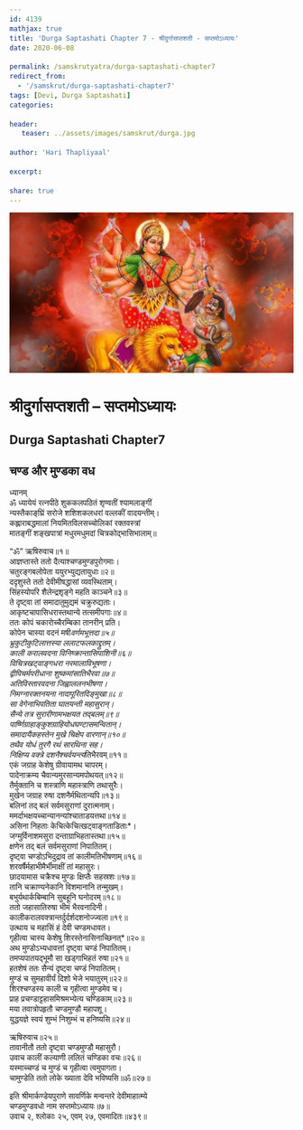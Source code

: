 ```yaml
---    
id: 4139    
mathjax: true    
title: 'Durga Saptashati Chapter 7 - श्रीदुर्गासप्तशती - सप्तमोऽध्यायः'    
date: 2020-06-08    

permalink: /samskrutyatra/durga-saptashati-chapter7
redirect_from: 
  - '/samskrut/durga-saptashati-chapter7'
tags: [Devi, Durga Saptashati]    
categories:    
    
header:    
   teaser: ../assets/images/samskrut/durga.jpg    
    
author: 'Hari Thapliyaal'    
    
excerpt:    
    
share: true    
---    
```

    
![](../assets/images/samskrut/durga.jpg)    
    
# श्रीदुर्गासप्तशती – सप्तमोऽध्यायः    
## Durga Saptashati Chapter7    
    
## चण्ड और मुण्डका वध    
    
ध्यानम्    
ॐ ध्यायेयं रत्‍नपीठे शुककलपठितं शृण्वतीं श्यामलाङ्‌गीं    
न्यस्तैकाङ्‌घ्रिं सरोजे शशिशकलधरां वल्लकीं वादयन्तीम्।    
कह्लाराबद्धमालां नियमितविलसच्चोलिकां रक्तवस्त्रां    
मातङ्‌गीं शङ्‍खपात्रां मधुरमधुमदां चित्रकोद्भासिभालाम्॥    
    
“ॐ” ऋषिरुवाच॥१॥    
आज्ञप्तास्ते ततो दैत्याश्‍चण्डमुण्डपुरोगमाः।    
चतुरङ्‍गबलोपेता ययुरभ्युद्यतायुधाः॥२॥    
ददृशुस्ते ततो देवीमीषद्धासां व्यवस्थिताम्।    
सिंहस्योपरि शैलेन्द्रशृङ्‌गे महति काञ्चने॥३॥    
ते दृष्ट्‌वा तां समादातुमुद्यमं चक्रुरुद्यताः।    
आकृष्टचापासिधरास्तथान्ये तत्समीपगाः॥४॥    
ततः कोपं चकारोच्चैरम्बिका तानरीन् प्रति।    
कोपेन चास्या वदनं मषी*वर्णमभूत्तदा॥५॥    
भ्रुकुटीकुटिलात्तस्या ललाटफलकाद्द्रुतम्।    
काली करालवदना विनिष्क्रान्तासिपाशिनी॥६॥    
विचित्रखट्‌वाङ्‌गधरा नरमालाविभूषणा।    
द्वीपिचर्मपरीधाना शुष्कमांसातिभैरवा॥७॥    
अतिविस्तारवदना जिह्वाललनभीषणा।    
निमग्नारक्तनयना नादापूरितदिङ्‌मुखा॥८॥    
सा वेगेनाभिपतिता घातयन्ती महासुरान्।    
सैन्ये तत्र सुरारीणामभक्षयत तद्‌बलम्॥९॥    
पार्ष्णिग्राहाङ्‌कुशग्राहियोधघण्टासमन्वितान्।    
समादायैकहस्तेन मुखे चिक्षेप वारणान्॥१०॥    
तथैव योधं तुरगै रथं सारथिना सह।    
निक्षिप्य वक्त्रे दशनैश्‍चर्वयन्त्य*तिभैरवम्॥११॥    
एकं जग्राह केशेषु ग्रीवायामथ चापरम्।    
पादेनाक्रम्य चैवान्यमुरसान्यमपोथयत्॥१२॥    
तैर्मुक्तानि च शस्त्राणि महास्त्राणि तथासुरैः।    
मुखेन जग्राह रुषा दशनैर्मथितान्यपि॥१३॥    
बलिनां तद् बलं सर्वमसुराणां दुरात्मनाम्।    
ममर्दाभक्षयच्चान्यानन्यांश्‍चाताडयत्तथा॥१४॥    
असिना निहताः केचित्केचित्खट्‌वाङ्‌गताडिताः*।    
जग्मुर्विनाशमसुरा दन्ताग्राभिहतास्तथा॥१५॥    
क्षणेन तद् बलं सर्वमसुराणां निपातितम्।    
दृष्ट्‌वा चण्डोऽभिदुद्राव तां कालीमतिभीषणाम्॥१६॥    
शरवर्षैर्महाभीमैर्भीमाक्षीं तां महासुरः।    
छादयामास चक्रैश्‍च मुण्डः क्षिप्तैः सहस्रशः॥१७॥    
तानि चक्राण्यनेकानि विशमानानि तन्मुखम्।    
बभुर्यथार्कबिम्बानि सुबहूनि घनोदरम्॥१८॥    
ततो जहासातिरुषा भीमं भैरवनादिनी।    
कालीकरालवक्त्रान्तर्दुर्दर्शदशनोज्ज्वला॥१९॥    
उत्थाय च महासिं हं देवी चण्डमधावत।    
गृहीत्वा चास्य केशेषु शिरस्तेनासिनाच्छिनत्*॥२०॥    
अथ मुण्डोऽभ्यधावत्तां दृष्ट्‌वा चण्डं निपातितम्।    
तमप्यपातयद्भूमौ सा खड्गाभिहतं रुषा॥२१॥    
हतशेषं ततः सैन्यं दृष्ट्‌वा चण्डं निपातितम्।    
मुण्डं च सुमहावीर्यं दिशो भेजे भयातुरम्॥२२॥    
शिरश्‍चण्डस्य काली च गृहीत्वा मुण्डमेव च।    
प्राह प्रचण्डाट्टहासमिश्रमभ्येत्य चण्डिकाम्॥२३॥    
मया तवात्रोपहृतौ चण्डमुण्डौ महापशू।    
युद्धयज्ञे स्वयं शुम्भं निशुम्भं च हनिष्यसि॥२४॥    
    
ऋषिरुवाच॥२५॥    
तावानीतौ ततो दृष्ट्‌वा चण्डमुण्डौ महासुरौ।    
उवाच कालीं कल्याणी ललितं चण्डिका वचः॥२६॥    
यस्माच्चण्डं च मुण्डं च गृहीत्वा त्वमुपागता।    
चामुण्डेति ततो लोके ख्याता देवि भविष्यसि॥ॐ॥२७॥    
    
इति श्रीमार्कण्डेयपुराणे सावर्णिके मन्वन्तरे देवीमाहात्म्ये    
चण्डमुण्डवधो नाम सप्तमोऽध्यायः॥७॥    
उवाच २, श्‍लोकाः २५, एवम् २७, एवमादितः॥४३९॥    
    
